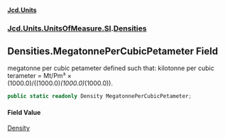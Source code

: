 #### [Jcd.Units](index.md 'index')
### [Jcd.Units.UnitsOfMeasure.SI](Jcd.Units.UnitsOfMeasure.SI.md 'Jcd.Units.UnitsOfMeasure.SI').[Densities](Densities.md 'Jcd.Units.UnitsOfMeasure.SI.Densities')

## Densities.MegatonnePerCubicPetameter Field

megatonne per cubic petameter defined such that: kilotonne per cubic terameter = Mt/Pm³ ×  
(1000.0)/((1000.0)*(1000.0)*(1000.0)).

```csharp
public static readonly Density MegatonnePerCubicPetameter;
```

#### Field Value
[Density](Density.md 'Jcd.Units.UnitTypes.Density')